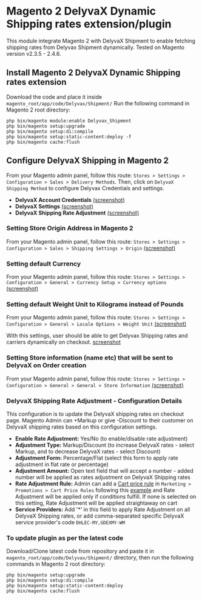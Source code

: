 # Magento 2 DelyvaX Dynamic Shipping rates extension/plugin

This module integrate Magento 2 with DelyvaX Shipment to enable fetching shipping rates from Delyvax Shipment dynamically. Tested on Magento version  v2.3.5 - 2.4.6.

## Install Magento 2 DelyvaX Dynamic Shipping rates extension
Download the code and place it inside `magento_root/app/code/Delyvax/Shipment/`
Run the following command in Magento 2 root directory:

```
php bin/magento module:enable Delyvax_Shipment
php bin/magento setup:upgrade
php bin/magento setup:di:compile
php bin/magento setup:static-content:deploy -f
php bin/magento cache:flush
```

## Configure DelyvaX Shipping in Magento 2
From your Magento admin panel, follow this route: `Stores > Settings > Configuration > Sales > Delivery Methods`. Then, click on `DelyvaX Shipping Method` to configure Delyvax Credentials and settings.

- **DelyvaX Account Credentials** [(screenshot)](https://prnt.sc/6A99bPtlWY6h)
- **DelyvaX Settings** [(screenshot)](https://prnt.sc/w5p83YWzPl-I)
- **DelyvaX Shipping Rate Adjustment** [(screenshot)](https://prnt.sc/WUeuR-Ea_tSo)

### Setting Store Origin Address in Magento 2
From your Magento admin panel, follow this route: `Stores > Settings > Configuration > Sales > Shipping Settings > Origin` [(screenshot)](https://prnt.sc/10tzaj3)

### Setting default Currency
From your Magento admin panel, follow this route: `Stores > Settings > Configuration > General > Currency Setup > Currency options` [(screenshot)](https://prnt.sc/10tzb41)

### Setting default Weight Unit to Kilograms instead of Pounds
From your Magento admin panel, follow this route: `Stores > Settings > Configuration > General > Locale Options > Weight Unit` [(screenshot)](https://prnt.sc/10tzbq7)

With this settings, user should be able to get Delyvax Shipping rates and carriers dynamically on checkout. [screenshot](https://prnt.sc/10tzewv)

### Setting Store information (name etc) that will be sent to DelyvaX on Order creation
From your Magento admin panel, follow this route: `Stores > Settings > Configuration > General > General > Store Information` [(screenshot)](https://prnt.sc/11mqbz3)

### DelyvaX Shipping Rate Adjustment - Configuration Details
This configuration is to update the DelyvaX shipping rates on checkout page. Magento Admin can +Markup or give -Discount to their customer on DelyvaX shipping rates based on this configuration settings.

- **Enable Rate Adjustment:** Yes/No (to enable/disable rate adjustment)
- **Adjustment Type:** Markup/Discount (to increase DelyvaX rates - select Markup, and to decrease DelyvaX rates - select Discount)
- **Adjustment Form:** Percentage/Flat (select this form to apply rate adjustment in flat rate or percentage)
- **Adjustment Amount:** Open text field that will accept a number - added number will be applied as rates adjustment on DelyvaX Shipping rates
- **Rate Adjustment Rule:** Admin can add a [Cart price rule](https://prnt.sc/11mqbz3) in `Marketing > Promotions > Cart Price Rules` following this [example](https://prnt.sc/MwyQMx0anCo0) and Rate Adjustment will be applied only if conditions fulfill. If none is selected on this setting, Rate Adjustment will be applied straightaway on cart
- **Service Providers:** Add '*' in this field to apply Rate Adjustment on all DelyvaX Shipping rates, or add comma-separated specific DelyvaX service provider's code `DHLEC-MY,GDEXMY-WM`

### To update plugin as per the latest code
Download/Clone latest code from repository and paste it in `magento_root/app/code/Delyvax/Shipment/` directory, then run the following commands in Magento 2 root directory:

```
php bin/magento setup:upgrade
php bin/magento setup:di:compile
php bin/magento setup:static-content:deploy
php bin/magento cache:flush
```
